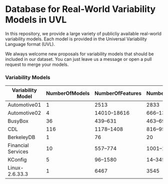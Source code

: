 # Database for Real-World Variability Models in UVL
In this repository, we provide a large variety of publicliy available real-world variability models. Each model is provided in the Universal Variability Language format (UVL). 

We always welcome new proposals for variability models that should be included in our dataset. You can just leave us a message or open a pull request to merge your models.

### Variability Models
|Variability Model |NumberOfModels|NumberOfFeatures|NumberOfConstraints|TreeDepth|NumberOfClauses|ClauseDensity   |
|------------------|--------------|----------------|-------------------|---------|---------------|----------------|
|Automotive01      |1             |2513            |2833               |13       |10275          |4.08873855949065|
|Automotive02      |4             |14010–18616     |666–1369           |11       |237702–350215  |16.97–19.32     |
|BusyBox           |36            |439–631         |463–691            |2        |902–1319       |2.04–2.10       |
|CDL               |116           |1178–1408       |816–956            |7–9      |2845–3470      |2.37–2.52       |
|BerkeleyDB        |1             |76              |20                 |8        |141            |1.85526315789474|
|Financial Services|10            |557–774        |1001–1148         |7        |4992–7241     |8.95–9.66      |
|KConfig           |5             |96–1580         |14–3455            |3-6      |203–7366       |1.34–19.38      |
|Linux-2.6.33.3    |1             |6467            |3545               |8        |132032         |20.4162672027215|

